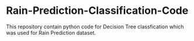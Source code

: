 # Rain-Prediction-Classification-Code
This repository contain python code for Decision Tree classfication which was used for Rain Prediction dataset. 
